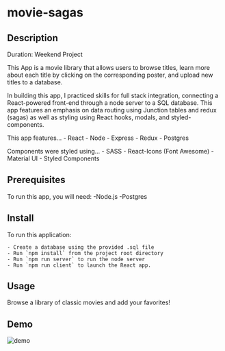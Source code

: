 # movie-sagas

## Description

Duration: Weekend Project

This App is a movie library that allows users to browse titles, learn more about each title by clicking on the corresponding poster, and upload new titles to a database. 

In building this app, I practiced skills for full stack integration, connecting a React-powered front-end through a node server to a SQL database. This app features an emphasis on data routing using Junction tables and redux (sagas) as well as styling using React hooks, modals, and styled-components.  

This app features...
    - React
    - Node
    - Express
    - Redux
    - Postgres

Components were styled using...
    - SASS
    - React-Icons (Font Awesome)
    - Material UI
    - Styled Components

## Prerequisites 

To run this app, you will need:
    -Node.js
    -Postgres
    
## Install

To run this application:

    - Create a database using the provided .sql file
    - Run `npm install` from the project root directory
    - Run `npm run server` to run the node server
    - Run `npm run client` to launch the React app. 
    

## Usage

Browse a library of classic movies and add your favorites! 

## Demo

![demo](./media/movie_gallery_demo.gif)

